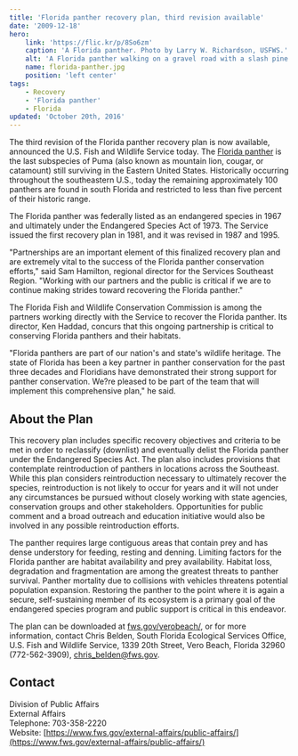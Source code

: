 ```yaml
---
title: 'Florida panther recovery plan, third revision available'
date: '2009-12-18'
hero:
    link: 'https://flic.kr/p/8So6zm'
    caption: 'A Florida panther. Photo by Larry W. Richardson, USFWS.'
    alt: 'A Florida panther walking on a gravel road with a slash pine forest in the background'
    name: florida-panther.jpg
    position: 'left center'
tags:
    - Recovery
    - 'Florida panther'
    - Florida
updated: 'October 20th, 2016'
---
```


The third revision of the Florida panther recovery plan is now available, announced the U.S. Fish and Wildlife Service today. The [Florida panther](/wildlife/mammals/florida-panther) is the last subspecies of Puma (also known as mountain lion, cougar, or catamount) still surviving in the Eastern United States. Historically occurring throughout the southeastern U.S., today the remaining approximately 100 panthers are found in south Florida and restricted to less than five percent of their historic range.

The Florida panther was federally listed as an endangered species in 1967 and ultimately under the Endangered Species Act of 1973. The Service issued the first recovery plan in 1981, and it was revised in 1987 and 1995.

"Partnerships are an important element of this finalized recovery plan and are extremely vital to the success of the Florida panther conservation efforts," said Sam Hamilton, regional director for the Services Southeast Region. "Working with our partners and the public is critical if we are to continue making strides toward recovering the Florida panther."

The Florida Fish and Wildlife Conservation Commission is among the partners working directly with the Service to recover the Florida panther. Its director, Ken Haddad, concurs that this ongoing partnership is critical to conserving Florida panthers and their habitats.

"Florida panthers are part of our nation's and state's wildlife heritage. The state of Florida has been a key partner in panther conservation for the past three decades and Floridians have demonstrated their strong support for panther conservation. We?re pleased to be part of the team that will implement this comprehensive plan," he said.

## About the Plan

This recovery plan includes specific recovery objectives and criteria to be met in order to reclassify (downlist) and eventually delist the Florida panther under the Endangered Species Act. The plan also includes provisions that contemplate reintroduction of panthers in locations across the Southeast. While this plan considers reintroduction necessary to ultimately recover the species, reintroduction is not likely to occur for years and it will not under any circumstances be pursued without closely working with state agencies, conservation groups and other stakeholders. Opportunities for public comment and a broad outreach and education initiative would also be involved in any possible reintroduction efforts.

The panther requires large contiguous areas that contain prey and has dense understory for feeding, resting and denning. Limiting factors for the Florida panther are habitat availability and prey availability. Habitat loss, degradation and fragmentation are among the greatest threats to panther survival. Panther mortality due to collisions with vehicles threatens potential population expansion. Restoring the panther to the point where it is again a secure, self-sustaining member of its ecosystem is a primary goal of the endangered species program and public support is critical in this endeavor.

The plan can be downloaded at [fws.gov/verobeach/](http://www.fws.gov/verobeach/), or for more information, contact Chris Belden, South Florida Ecological Services Office, U.S. Fish and Wildlife Service, 1339 20th Street, Vero Beach, Florida 32960 (772-562-3909), [chris_belden@fws.gov](mailto:chris_belden@fws.gov).


## Contact

Division of Public Affairs  
External Affairs  
Telephone: 703-358-2220  
Website: [https://www.fws.gov/external-affairs/public-affairs/](https://www.fws.gov/external-affairs/public-affairs/)
